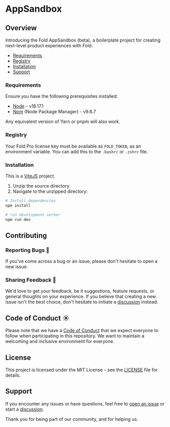 # AppSandbox

## Overview

Introducing the Fold AppSandbox (beta), a boilerplate project for creating next-level product experiences with Fold. 

- [Requirements](#requirements)
- [Registry](#registry)
- [Installation](#installation)
- [Support](#support)

### Requirements

Ensure you have the following prerequisites installed:

- [Node](https://nodejs.org/) - v18.17.1
- [Npm](https://www.npmjs.com/) (Node Package Manager) - v9.6.7

Any equivalent version of Yarn or pnpm will also work.

### Registry

Your Fold Pro license key must be available as `FOLD_TOKEN`, as an environment variable. You can add this to the `.bashrc` or `.zshrc` file.

### Installation

This is a [ViteJS](https://vitejs.dev/) project. 

1. Unzip the source directory.
2. Navigate to the unzipped directory:

``` bash
# Install dependencies
npm install

# run development serber
npm run dev
```

## Contributing

### Reporting Bugs 🐞
If you've come across a bug or an issue, please don't hesitate to open a new issue. 

### Sharing Feedback 📢
We'd love to get your feedback, be it suggestions, feature requests, or general thoughts on your experience. If you believe that creating a new issue isn't the best choice, don't hesitate to initiate a [discussion](https://github.com/fold-dev/fold/discussions) instead.

## Code of Conduct ☀️
Please note that we have a [Code of Conduct](CODE_OF_CONDUCT.md) that we expect everyone to follow when participating in this repository. We want to maintain a welcoming and inclusive environment for everyone.

## License
This project is licensed under the MIT License - see the [LICENSE](./LICENSE) file for details.

## Support

If you encounter any issues or have questions, feel free to [open an issue](https://github.com/fold-dev/app-sandbox/issues) or start a [discussion](https://github.com/fold-dev/fold/discussions).

Thank you for being part of our community, and for helping us.
